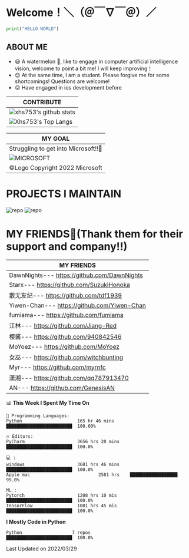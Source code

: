 # Welcome！＼（＠￣∇￣＠）／
```python
print("HELLO WORLD")
```
## ABOUT ME
- 😃 A watermelon 🍉, like to engage in 
computer artificial intelligence vision, 
welcome to point a bit me! 
I will keep improving！
- 😉 At the same time, I am a student. Please forgive me for some shortcomings! 
Questions are welcome!
- 😝 Have engaged in ios development before

|CONTRIBUTE
|-------------
|![xhs753's github stats](https://github-readme-stats.vercel.app/api?username=starxsky&show_icons=true&theme=radical&line_height=20)
|![Xhs753's Top Langs](https://github-readme-stats.vercel.app/api/top-langs/?username=starxsky&layout=compact&theme=radical&card_width=270) 




|MY GOAL
|---------------
|Struggling to get into Microsoft!!🎉
|![MICROSOFT](https://avatars.githubusercontent.com/u/6154722?s=200&v=4) |
| ©Logo Copyright 2022 Microsoft                                         |



# PROJECTS I MAINTAIN
![ repo](https://github-readme-stats.vercel.app/api/pin/?username=starxsky&repo=GPT-2)
![ repo](https://github-readme-stats.vercel.app/api/pin/?username=floattech&repo=AI-Bot)



# MY FRIENDS🤗(Thank them for their support and company!!)
|MY FRIENDS
|-------------------------------------------|
| DawnNights--- https://github.com/DawnNights |
| Starx--- https://github.com/SuzukiHonoka
| 散无友纪--- https://github.com/tdf1939
| Yiwen-Chan--- https://github.com/Yiwen-Chan
| fumiama--- https://github.com/fumiama
| 江林--- https://github.com/Jiang-Red
| 樱酱--- https://github.com/940842546
| MoYoez--- https://github.com/MoYoez
| 女巫--- https://github.com/witchbunting
| Myr--- https://github.com/myrnfc
| 潇湘--- https://github.com/qq787913470
| AN--- https://github.com/GenesisAN


<!--START_SECTION:waka-->
📊 **This Week I Spent My Time On** 
```text
💬 Programming Languages: 
Python                     165 hr 46 mins      █████████████████████████  100.00% 

🔥 Editors: 
PyCharm                    3656 hrs 20 mins    █████████████████████████  100.0%

💻 : 
windows                    3681 hrs 46 mins    █████████████████████████  100.0%
Apple mac                          2581 hrs    ██████████████████          99.0%

ML :
Pytorch                    1208 hrs 10 mis     █████████████████████████  100.0%
TensorFlow                 1081 hrs 45 mis     █████████████████████████  100.0%
```
**I Mostly Code in Python** 
```text
Python                   7 repos               █████████████████████████  100.0% 
```
 Last Updated on 2022/03/29
<!--END_SECTION:waka-->
